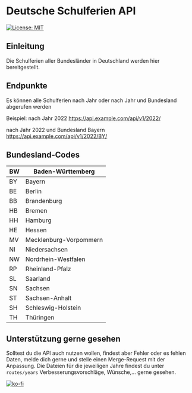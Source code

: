 # Deutsche Schulferien API

[![License: MIT](https://img.shields.io/badge/License-MIT-yellow.svg)](https://opensource.org/licenses/MIT)

## Einleitung

Die Schulferien aller Bundesländer in Deutschland werden hier bereitgestellt.

## Endpunkte

Es können alle Schulferien nach Jahr oder nach Jahr und Bundesland abgerufen werden

Beispiel:
nach Jahr 2022
https://api.example.com/api/v1/2022/

nach Jahr 2022 und Bundesland Bayern
https://api.example.com/api/v1/2022/BY/

## Bundesland-Codes

| BW  | Baden-Württemberg      |
| --- | ---------------------- |
| BY  | Bayern                 |
| BE  | Berlin                 |
| BB  | Brandenburg            |
| HB  | Bremen                 |
| HH  | Hamburg                |
| HE  | Hessen                 |
| MV  | Mecklenburg-Vorpommern |
| NI  | Niedersachsen          |
| NW  | Nordrhein-Westfalen    |
| RP  | Rheinland-Pfalz        |
| SL  | Saarland               |
| SN  | Sachsen                |
| ST  | Sachsen-Anhalt         |
| SH  | Schleswig-Holstein     |
| TH  | Thüringen              |

## Unterstützung gerne gesehen

Solltest du die API auch nutzen wollen, findest aber Fehler oder es fehlen Daten, melde dich gerne und stelle einen Merge-Request mit der Anpassung. Die Dateien für die jeweiligen Jahre findest du unter `routes/years`
Verbesserungsvorschläge, Wünsche,... gerne gesehen.

[![ko-fi](https://ko-fi.com/img/githubbutton_sm.svg)](https://ko-fi.com/V7V8GDFQJ)
